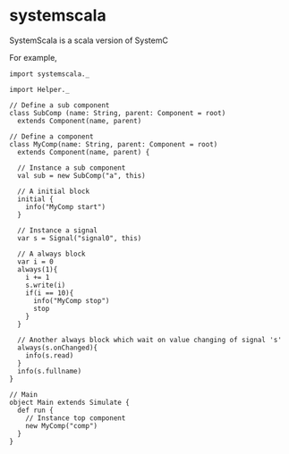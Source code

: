 systemscala
===========

SystemScala is a scala version of SystemC

For example,

	import systemscala._

	import Helper._

	// Define a sub component	
	class SubComp (name: String, parent: Component = root)
	  extends Component(name, parent)
	
	// Define a component
	class MyComp(name: String, parent: Component = root)
	  extends Component(name, parent) {

	  // Instance a sub component
	  val sub = new SubComp("a", this)

	  // A initial block
	  initial {
	    info("MyComp start")
	  }
	  
	  // Instance a signal
	  var s = Signal("signal0", this)

	  // A always block
	  var i = 0
	  always(1){
	    i += 1
	    s.write(i)
	    if(i == 10){
	      info("MyComp stop")
	      stop
	    }
	  }

	  // Another always block which wait on value changing of signal 's'
	  always(s.onChanged){
	    info(s.read)
	  }
	  info(s.fullname)
	}
	
	// Main
	object Main extends Simulate {
	  def run {
	    // Instance top component
	    new MyComp("comp")
	  }
	}
